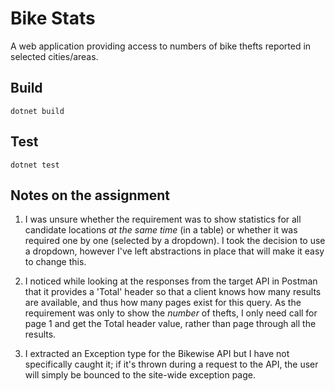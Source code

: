 # Bike Stats

A web application providing access to numbers of bike thefts reported in
selected cities/areas.

## Build

```dotnet build```

## Test

```dotnet test```

## Notes on the assignment

1. I was unsure whether the requirement was to show statistics for all candidate
locations *at the same time* (in a table) or whether it was required one by one 
(selected by a dropdown). I took the decision to use a dropdown, however I've left abstractions in place that will make it easy to change this.

2. I noticed while looking at the responses from the target API in Postman that
it provides a 'Total' header so that a client knows how many results are available,
and thus how many pages exist for this query. As the requirement was only to
show the *number* of thefts, I only need call for page 1 and get the Total header
value, rather than page through all the results.

3. I extracted an Exception type for the Bikewise API but I have not specifically
caught it; if it's thrown during a request to the API, the user will simply be
bounced to the site-wide exception page.
